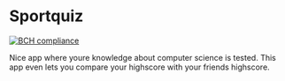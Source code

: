 # Sportquiz

[![BCH compliance](https://bettercodehub.com/edge/badge/elgoesto/Sportquiz?branch=master)](https://bettercodehub.com/)

Nice app where youre knowledge about computer science is tested.
This app even lets you compare your highscore with your friends highscore.

